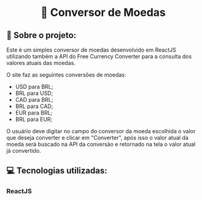 <h1 align="center">
  💱 Conversor de Moedas
</h1>


## :rocket: Sobre o projeto:

Este é um simples conversor de moedas desenvolvido em ReactJS utilizando também a API do Free Currency Converter para a consulta dos valores atuais das moedas.

O site faz as seguintes conversões de moedas:
- USD para BRL;
- BRL para USD;
- CAD para BRL;
- BRL para CAD;
- EUR para BRL;
- BRL para EUR;

O usuário deve digitar no campo do conversor da moeda escolhida o valor que deseja converter e clicar em "Converter", após isso o valor atual da moeda será buscado na API da conversão e retornado na tela o valor atual já convertido.


## :computer: Tecnologias utilizadas:

### ReactJS
